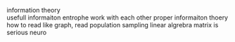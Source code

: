 information theory  
usefull informaiton entrophe work with each other proper informaiton thoery how to read like graph, read population sampling 
linear algrebra matrix is serious 
neuro  